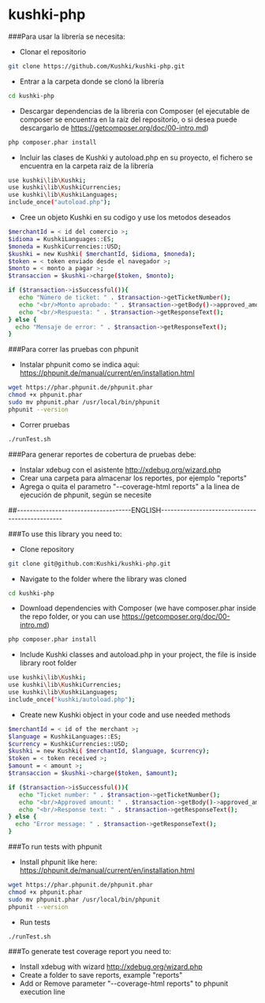 # kushki-php

###Para usar la librería se necesita:
  - Clonar el repositorio
```sh
git clone https://github.com/Kushki/kushki-php.git
```
  - Entrar a la carpeta donde se clonó la librería
```sh
cd kushki-php
```

  - Descargar dependencias de la libreria con Composer (el ejecutable de composer se encuentra en la raíz del repositorio,
  o si desea puede descargarlo de https://getcomposer.org/doc/00-intro.md)
```sh
php composer.phar install
```
  - Incluir las clases de Kushki y autoload.php en su proyecto, el fichero se encuentra en la carpeta raiz de la librería
```sh
use kushki\lib\Kushki;
use kushki\lib\KushkiCurrencies;
use kushki\lib\KushkiLanguages;
include_once("autoload.php");
```
  - Cree un objeto Kushki en su codigo y use los metodos deseados
```sh
$merchantId = < id del comercio >;
$idioma = KushkiLanguages::ES;
$moneda = KushkiCurrencies::USD;
$kushki = new Kushki( $merchantId, $idioma, $moneda);
$token = < token enviado desde el navegador >;
$monto = < monto a pagar >;
$transaccion = $kushki->charge($token, $monto);

if ($transaction->isSuccessful()){
   echo "Número de ticket: " . $transaction->getTicketNumber();
   echo "<br/>Monto aprobado: " . $transaction->getBody()->approved_amount;
   echo "<br/>Respuesta: " . $transaction->getResponseText();
} else {
  echo "Mensaje de error: " . $transaction->getResponseText();
}
```

###Para correr las pruebas con phpunit
  - Instalar phpunit como se indica aqui: https://phpunit.de/manual/current/en/installation.html
```sh
wget https://phar.phpunit.de/phpunit.phar
chmod +x phpunit.phar
sudo mv phpunit.phar /usr/local/bin/phpunit
phpunit --version
```  
  - Correr pruebas
```sh
./runTest.sh
```

###Para generar reportes de cobertura de pruebas debe:
  - Instalar xdebug con el asistente http://xdebug.org/wizard.php
  - Crear una carpeta para almacenar los reportes, por ejemplo "reports"
  - Agrega o quita el parametro "--coverage-html reports" a la linea de ejecución de phpunit, según se necesite

##------------------------------------ENGLISH-----------------------------------------------

###To use this library you need to:
  - Clone repository
```sh
git clone git@github.com:Kushki/kushki-php.git
```
  - Navigate to the folder where the library was cloned
```sh
cd kushki-php
```

  - Download dependencies with Composer (we have composer.phar inside the repo folder, or you can use
  https://getcomposer.org/doc/00-intro.md)
```sh
php composer.phar install
```
  - Include Kushki classes and autoload.php in your project, the file is inside library root folder
```sh
use kushki\lib\Kushki;
use kushki\lib\KushkiCurrencies;
use kushki\lib\KushkiLanguages;
include_once("kushki/autoload.php");
```
  - Create new Kushki object in your code and use needed methods
```sh
$merchantId = < id of the merchant >;
$language = KushkiLanguages::ES;
$currency = KushkiCurrencies::USD;
$kushki = new Kushki( $merchantId, $language, $currency);
$token = < token received >;
$amount = < amount >;
$transaccion = $kushki->charge($token, $amount);

if ($transaction->isSuccessful()){
   echo "Ticket number: " . $transaction->getTicketNumber();
   echo "<br/>Approved amount: " . $transaction->getBody()->approved_amount;
   echo "<br/>Response text: " . $transaction->getResponseText();
} else {
  echo "Error message: " . $transaction->getResponseText();
}
```

###To run tests with phpunit
  - Install phpunit like here: https://phpunit.de/manual/current/en/installation.html
```sh
wget https://phar.phpunit.de/phpunit.phar
chmod +x phpunit.phar
sudo mv phpunit.phar /usr/local/bin/phpunit
phpunit --version
```  
  - Run tests
```sh
./runTest.sh
```


###To generate test coverage report you need to:
  - Install xdebug with wizard http://xdebug.org/wizard.php
  - Create a folder to save reports, example "reports"
  - Add or Remove parameter "--coverage-html reports" to phpunit execution line
